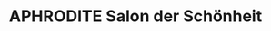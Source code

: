---
title: "APHRODITE Salon der Schönheit"
url: /herzogenaurach/aphrodite-salon-der-schoenheit/
shop: Friseur
---